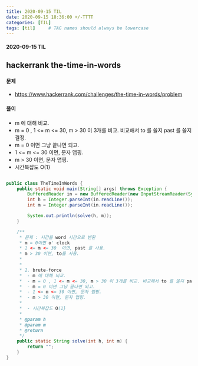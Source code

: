 ```yaml
---
title: 2020-09-15 TIL
date: 2020-09-15 18:36:00 +/-TTTT
categories: [TIL]
tags: [til]     # TAG names should always be lowercase
---
```



#### 2020-09-15 TIL

## hackerrank the-time-in-words

#### 문제
- https://www.hackerrank.com/challenges/the-time-in-words/problem

#### 풀이
- m 에 대해 비교.
- m = 0 , 1 <= m <= 30, m > 30 이 3개를 비교. 비교해서 to 를 쓸지 past 를 쓸지 결정.
- m = 0 이면 그냥 끝나면 되고.
- 1 <= m <= 30 이면, 문자 맵핑.
- m > 30 이면, 문자 맵핑.
- 시간복잡도 O(1}

```java

public class TheTimeInWords {
    public static void main(String[] args) throws Exception {
        BufferedReader in = new BufferedReader(new InputStreamReader(System.in));
        int h = Integer.parseInt(in.readLine());
        int m = Integer.parseInt(in.readLine());

        System.out.println(solve(h, m));
    }

    /**
     * 문제 : 시간을 word 시간으로 변환
     * m = 0이면 o' clock
     * 1 <= m <= 30  이면, past 를 사용.
     * m > 30 이면, to를 사용.
     *
     *
     * 1. brute-force
     *  - m 에 대해 비교.
     *  - m = 0 , 1 <= m <= 30, m > 30 이 3개를 비교. 비교해서 to 를 쓸지 past 를 쓸지 결정.
     *  - m = 0 이면 그냥 끝나면 되고.
     *  - 1 <= m <= 30 이면, 문자 맵핑.
     *  - m > 30 이면, 문자 맵핑.
     *
     *  - 시간복잡도 O(1}
     *
     * @param h
     * @param m
     * @return
     */
    public static String solve(int h, int m) {
        return "";
    }
}

```